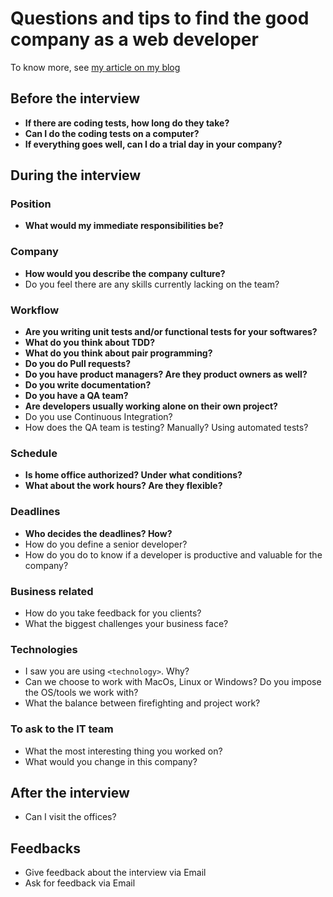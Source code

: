 # Questions and tips to find the good company as a web developer

To know more, see [my article on my blog](https://web-techno.net/software-development-job-advices/)

## Before the interview

* **If there are coding tests, how long do they take?**
* **Can I do the coding tests on a computer?**
* **If everything goes well, can I do a trial day in your company?**

## During the interview

### Position

* **What would my immediate responsibilities be?**

### Company

* **How would you describe the company culture?**
* Do you feel there are any skills currently lacking on the team?

### Workflow

* **Are you writing unit tests and/or functional tests for your softwares?**
* **What do you think about TDD?**
* **What do you think about pair programming?**
* **Do you do Pull requests?**
* **Do you have product managers? Are they product owners as well?**
* **Do you write documentation?**
* **Do you have a QA team?**
* **Are developers usually working alone on their own project?**
* Do you use Continuous Integration?
* How does the QA team is testing? Manually? Using automated tests?

### Schedule

* **Is home office authorized? Under what conditions?**
* **What about the work hours? Are they flexible?**

### Deadlines

* **Who decides the deadlines? How?**
* How do you define a senior developer?
* How do you do to know if a developer is productive and valuable for the company?

### Business related

* How do you take feedback for you clients? 
* What the biggest challenges your business face?

### Technologies

* I saw you are using `<technology>`. Why?
* Can we choose to work with MacOs, Linux or Windows? Do you impose the OS/tools we work with?
* What the balance between firefighting and project work?

### To ask to the IT team

* What the most interesting thing you worked on?
* What would you change in this company?

## After the interview

* Can I visit the offices?

## Feedbacks

* Give feedback about the interview via Email
* Ask for feedback via Email
